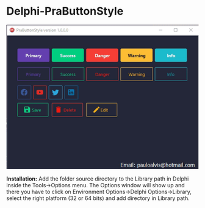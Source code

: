 # Delphi-PraButtonStyle
![sample](demo/demo1/demo1.gif)


**Installation:**
  Add the folder source directory to the Library path in Delphi inside the Tools->Options menu. 
The Options window will show up and there you have to click on Environment Options->Delphi Options->Library, select the right platform (32 or 64 bits) and add directory in Library path.

